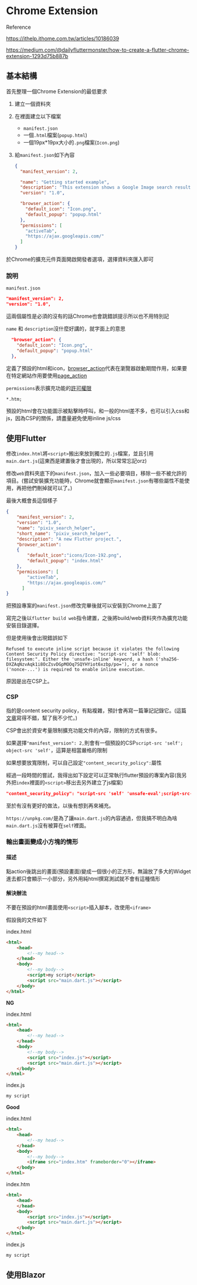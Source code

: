 # Chrome Extension

Reference

https://ithelp.ithome.com.tw/articles/10186039

https://medium.com/@dailyfluttermonster/how-to-create-a-flutter-chrome-extension-1293d75b887b



## 基本結構

首先整理一個Chrome Extension的最低要求



1. 建立一個資料夾

2. 在裡面建立以下檔案

   * `manifest.json`
   * 一個`.html`檔案(`popup.html`)
   * 一個19px*19px大小的`.png`檔案(`Icon.png`)

3. 給`manifest.json`如下內容

   ```json
   {
     "manifest_version": 2,
   
     "name": "Getting started example",
     "description": "This extension shows a Google Image search result for the current page",
     "version": "1.0",
   
     "browser_action": {
       "default_icon": "Icon.png",
       "default_popup": "popup.html"
     },
     "permissions": [
       "activeTab",
       "https://ajax.googleapis.com/"
     ]
   }
   ```

   

於Chrome的擴充元件頁面開啟開發者選項，選擇資料夾匯入即可



### 說明

`manifest.json`

```json
"manifest_version": 2,
"version": "1.0",
```

這兩個屬性是必須的沒有的話Chrome也會跳錯誤提示所以也不用特別記

`name` 和 `description`沒什麼好講的，就字面上的意思

```json
  "browser_action": {
    "default_icon": "Icon.png",
    "default_popup": "popup.html"
  },
```

定義了預設的html和icon，[browser_action](https://developer.chrome.com/docs/extensions/reference/browserAction/)代表在瀏覽器啟動期間作用，如果要在特定網站作用要使用[page_action](https://developer.chrome.com/docs/extensions/reference/pageAction/)



`permissions`表示擴充功能的[許可權限](https://developer.chrome.com/docs/extensions/mv3/declare_permissions/)



`*.htm;`

預設的html會在功能圖示被點擊時呼叫，和一般的html差不多，也可以引入css和js，因為CSP的關係，請盡量避免使用inline js/css





## 使用Flutter

修改`index.html`將`<script>`搬出來放到獨立的`.js`檔案，並且引用`main.dart.js`(這東西是建置後才會出現的，所以常常忘記orz)

修改`web`資料夾底下的`manifest.json`，加入一些必要項目，移除一些不被允許的項目。(嘗試安裝擴充功能時，Chrome就會顯示`manifest.json`有哪些屬性不能使用，再把他們刪掉就可以了。)



最後大概會長這個樣子

```json
{
    "manifest_version": 2,
    "version": "1.0",
    "name": "pixiv_search_helper",
    "short_name": "pixiv_search_helper",
    "description": "A new Flutter project.",
    "browser_action":
    {
        "default_icon":"icons/Icon-192.png",
        "default_popup": "index.html"
    },
    "permissions": [
        "activeTab",
        "https://ajax.googleapis.com/"
      ]
}
```

把預設專案的`manifest.json`修改完畢後就可以安裝到Chrome上面了

寫完之後以`flutter build web`指令建置，之後將build/web資料夾作為擴充功能安裝目錄選擇。

但是使用後會出現錯誤如下

```
Refused to execute inline script because it violates the following Content Security Policy directive: "script-src 'self' blob: filesystem:". Either the 'unsafe-inline' keyword, a hash ('sha256-DXZAqNzvAqk1i8OcZsvDGpMOOq7SQYHYiot6xzbp/po='), or a nonce ('nonce-...') is required to enable inline execution.
```

原因是出在CSP上。

### CSP

指的是content security policy，有點複雜，預計會再寫一篇筆記記錄它。(這篇[文章](https://devco.re/blog/2014/04/08/security-issues-of-http-headers-2-content-security-policy/)寫得不錯，幫了我不少忙。)

CSP會出於資安考量限制擴充功能文件的內容，限制的方式有很多。

如果選擇`"manifest_version": 2,`則會有一個預設的CSP`script-src 'self'; object-src 'self'`，這算是相當嚴格的限制

如果想要放寬限制，可以自己設定`"content_security_policy":`屬性

經過一段時間的嘗試，我得出如下設定可以正常執行flutter預設的專案內容(我另外把`index`裡面的`<script>`移出去另外建立了js檔案)

```json
"content_security_policy": "script-src 'self' 'unsafe-eval';script-src-elem 'self' http://localhost https://unpkg.com/; object-src 'self'",
```

至於有沒有更好的做法，以後有想到再來補充。

`https://unpkg.com/`是為了讓`main.dart.js`的內容通過，但我搞不明白為啥`main.dart.js`沒有被算在`self`裡面。



### 輸出畫面變成小方塊的情形

#### 描述

點action後跳出的畫面(預設畫面)變成一個很小的正方形，無論放了多大的Widget進去都只會顯示一小部分，另外用純html撰寫測試就不會有這種情形

#### 解決辦法

不要在預設的html畫面使用`<script>`插入腳本，改使用`<iframe>`



假設我的文件如下

index.html

```html
<html>
    <head>
        <!--my head-->
    </head>
    <body>
        <!--my body-->
        <script>my script</script>
        <script src="main.dart.js"></script>
    </body>
</html>
```



**NG**

index.html

```html
<html>
    <head>
        <!--my head-->
    </head>
    <body>
        <!--my body-->
        <script src="index.js"></script>
        <script src="main.dart.js"></script>
    </body>
</html>
```

index.js

```js
my script
```



**Good**

index.html

```html
<html>
    <head>
        <!--my head-->
    </head>
    <body>
        <!--my body-->
        <iframe src="index.htm" frameborder="0"></iframe>
    </body>
</html>
```

index.htm

```html
<html>
    <head>
    </head>
    <body>
        <script src="index.js"></script>
        <script src="main.dart.js"></script>
    </body>
</html>
```

index.js

```js
my script
```



## 使用Blazor

